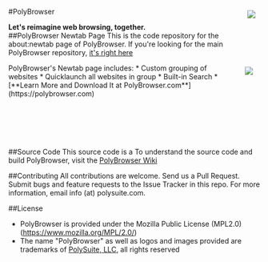 #<a href="https://polybrowser.com"><img src="http://polybrowser.com/wp-content/uploads/2014/02/Lens-Logo-106.png" align="right" hspace="10" vspace="6"></a>PolyBrowser


**Let's reimagine web browsing, together.**
</br>
##PolyBrowser Newtab Page
This is the code repository for the about:newtab page of PolyBrowser.  If you're looking for the main PolyBrowser repository, [it's right here](https://github.com/PolySuite/PolyBrowser) 


<img src="http://www.guguzhu.com/d/file/pc/2014/10/28/PolyBrowser1303.jpg" align="right" hspace="15" vspace="6">
 PolyBrowser's Newtab page includes:  
* Custom grouping of websites
* Quicklaunch all websites in group
* Built-in Search
* [**Learn More and Download It at PolyBrowser.com**](https://polybrowser.com)
</br></br></br></br></br></br>

##Source Code
This source code is a To understand the source code and build PolyBrowser, visit the [PolyBrowser Wiki](https://github.com/PolySuite/PolyBrowser/wiki)
</br>

##Contributing
All contributions are welcome. Send us a Pull Request.    Submit bugs and feature requests to the Issue Tracker in this repo. For more information, email info (at) polysuite.com.

##License
* PolyBrowser is provided under the Mozilla Public License (MPL2.0) (https://www.mozilla.org/MPL/2.0/)
* The name "PolyBrowser" as well as logos and images provided are trademarks of [PolySuite, LLC](http://polysuite.com), all rights reserved
